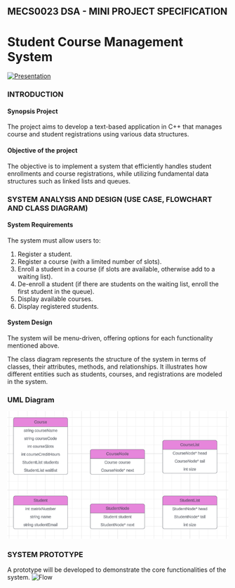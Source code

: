 ## MECS0023 DSA - MINI PROJECT SPECIFICATION

# Student Course Management System

[![Presentation](https://img.youtube.com/vi/SamTan/0.jpg)](https://www.youtube.com/watch?v=xL63EeQCwH4)


### INTRODUCTION

#### Synopsis Project

The project aims to develop a text-based application in C++ that manages course and student registrations using various data structures.

#### Objective of the project

The objective is to implement a system that efficiently handles student enrollments and course registrations, while utilizing fundamental data structures such as linked lists and queues.

### SYSTEM ANALYSIS AND DESIGN (USE CASE, FLOWCHART AND CLASS DIAGRAM)

#### System Requirements

The system must allow users to:

1. Register a student.
2. Register a course (with a limited number of slots).
3. Enroll a student in a course (if slots are available, otherwise add to a waiting list).
4. De-enroll a student (if there are students on the waiting list, enroll the first student in the queue).
5. Display available courses.
6. Display registered students.

#### System Design

The system will be menu-driven, offering options for each functionality mentioned above.

The class diagram represents the structure of the system in terms of classes, their attributes, methods, and relationships. It illustrates how different entities such as students, courses, and registrations are modeled in the system.

### UML Diagram

![UMLDiagram](uml-design.png)


### SYSTEM PROTOTYPE

A prototype will be developed to demonstrate the core functionalities of the system.
![Flow](flow.gif)
